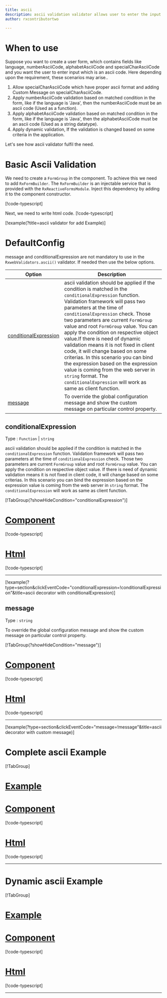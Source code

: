 ```yaml
---
title: ascii
description: ascii validation validator allows user to enter the input which is in the proper ascii format.
author: rxcontributortwo

---
```

# When to use
Suppose you want to create a user form, which contains fields like language, numberAsciiCode, alphabetAsciiCode and specialCharAsciiCode and you want the user to enter input which is an ascii code. Here depending upon the requirement, these scenarios may arise..

1. Allow specialCharAsciiCode which have proper ascii format and adding Custom Message on specialCharAsciiCode.
2. Apply numberAsciiCode validation based on matched condition in the form, like if the language is 'Java', then the numberAsciiCode must be an ascii code (Used as a function).
3. Apply alphabetAsciiCode validation based on matched condition in the form, like if the language is 'Java', then the alphabetAsciiCode must be an ascii code (Used as a string datatype).
4. Apply dynamic validation, If the validation is changed based on some criteria in the application.

Let's see how ascii validator fulfil the need.

# Basic Ascii Validation

We need to create a `FormGroup` in the component. To achieve this we need to add `RxFormBuilder`. The `RxFormBuilder` is an injectable service that is provided with the `RxReactiveFormsModule`. Inject this dependency by adding it to the component constructor.

[!code-typescript[](\assets\examples\reactive-form-validators\validators\ascii\add\ascii-add.component.ts?type=section)]

Next, we need to write html code.
[!code-typescript[](\assets\examples\reactive-form-validators\validators\ascii\add\ascii-add.component.html?type=section)]

[!example(?title=ascii validator for add Example)]
<app-ascii-add-validator></app-ascii-add-validator>

# DefaultConfig
message and conditionalExpression are not mandatory to use in the `RxwebValidators.ascii()` validator. If needed then use the below options.

|Option | Description |
|--- | ---- |
|[conditionalExpression](#conditionalExpression) | ascii validation should be applied if the condition is matched in the `conditionalExpression` function. Validation framework will pass two parameters at the time of `conditionalExpression` check. Those two parameters are current `FormGroup` value and root `FormGroup` value. You can apply the condition on respective object value.If there is need of dynamic validation means it is not fixed in client code, it will change based on some criterias. In this scenario you can bind the expression based on the expression value is coming from the web server in `string` format. The `conditionalExpression` will work as same as client function. |
|[message](#message) | To override the global configuration message and show the custom message on particular control property. |

## conditionalExpression 
Type :  `Function`  |  `string` 

ascii validation should be applied if the condition is matched in the `conditionalExpression` function. Validation framework will pass two parameters at the time of `conditionalExpression` check. Those two parameters are current `FormGroup` value and root `FormGroup` value. You can apply the condition on respective object value.
If there is need of dynamic validation means it is not fixed in client code, it will change based on some criterias. In this scenario you can bind the expression based on the expression value is coming from the web server in `string` format. The `conditionalExpression` will work as same as client function.

[!TabGroup(?showHideCondition="conditionalExpression")]
# [Component](#tab\conditionalExpressionComponent)
[!code-typescript[](\assets\examples\reactive-form-validators\validators\ascii\conditionalExpression\ascii-conditional-expressions.component.ts)]
# [Html](#tab\conditionalExpressionHtml)
[!code-typescript[](\assets\examples\reactive-form-validators\validators\ascii\conditionalExpression\ascii-conditional-expressions.component.html)]
***

[!example(?type=section&clickEventCode="conditionalExpression=!conditionalExpression"&title=ascii decorator with conditionalExpression)]
<app-ascii-conditionalExpression-validator></app-ascii-conditionalExpression-validator>

## message 
Type :  `string` 

To override the global configuration message and show the custom message on particular control property.

[!TabGroup(?showHideCondition="message")]
# [Component](#tab\messageComponent)
[!code-typescript[](\assets\examples\reactive-form-validators\validators\ascii\message\ascii-message.component.ts)]
# [Html](#tab\messageHtml)
[!code-typescript[](\assets\examples\reactive-form-validators\validators\ascii\message\ascii-message.component.html)]
***

[!example(?type=section&clickEventCode="message=!message"&title=ascii decorator with custom message)]
<app-ascii-message-validator></app-ascii-message-validator>

# Complete ascii Example
[!TabGroup]
# [Example](#tab\completeexample)
<app-ascii-complete-validator></app-ascii-complete-validator>
# [Component](#tab\completecomponent)
[!code-typescript[](\assets\examples\reactive-form-validators\validators\ascii\complete\ascii-complete.component.ts)]
# [Html](#tab\completehtml)
[!code-typescript[](\assets\examples\reactive-form-validators\validators\ascii\complete\ascii-complete.component.html)]
***

# Dynamic ascii Example
[!TabGroup]
# [Example](#tab\dynamicexample)
<app-ascii-dynamic-validator></app-ascii-dynamic-validator>
# [Component](#tab\dynamiccomponent)
[!code-typescript[](\assets\examples\reactive-form-validators\validators\ascii\dynamic\ascii-dynamic.component.ts)]
# [Html](#tab\dynamichtml)
[!code-typescript[](\assets\examples\reactive-form-validators\validators\ascii\dynamic\ascii-dynamic.component.html)]
***
